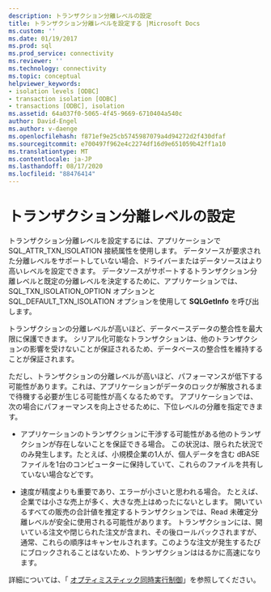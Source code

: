 ```yaml
---
description: トランザクション分離レベルの設定
title: トランザクション分離レベルを設定する |Microsoft Docs
ms.custom: ''
ms.date: 01/19/2017
ms.prod: sql
ms.prod_service: connectivity
ms.reviewer: ''
ms.technology: connectivity
ms.topic: conceptual
helpviewer_keywords:
- isolation levels [ODBC]
- transaction isolation [ODBC]
- transactions [ODBC], isolation
ms.assetid: 64a037f0-5065-4f45-9669-6710404a540c
author: David-Engel
ms.author: v-daenge
ms.openlocfilehash: f871ef9e25cb5745987079a4d94272d2f430dfaf
ms.sourcegitcommit: e700497f962e4c2274df16d9e651059b42ff1a10
ms.translationtype: MT
ms.contentlocale: ja-JP
ms.lasthandoff: 08/17/2020
ms.locfileid: "88476414"
---
```

# <a name="setting-the-transaction-isolation-level"></a>トランザクション分離レベルの設定
トランザクション分離レベルを設定するには、アプリケーションで SQL_ATTR_TXN_ISOLATION 接続属性を使用します。 データソースが要求された分離レベルをサポートしていない場合、ドライバーまたはデータソースはより高いレベルを設定できます。 データソースがサポートするトランザクション分離レベルと既定の分離レベルを決定するために、アプリケーションでは、SQL_TXN_ISOLATION_OPTION オプションと SQL_DEFAULT_TXN_ISOLATION オプションを使用して **SQLGetInfo** を呼び出します。  
  
 トランザクションの分離レベルが高いほど、データベースデータの整合性を最大限に保護できます。 シリアル化可能なトランザクションは、他のトランザクションの影響を受けないことが保証されるため、データベースの整合性を維持することが保証されます。  
  
 ただし、トランザクションの分離レベルが高いほど、パフォーマンスが低下する可能性があります。これは、アプリケーションがデータのロックが解放されるまで待機する必要が生じる可能性が高くなるためです。 アプリケーションでは、次の場合にパフォーマンスを向上させるために、下位レベルの分離を指定できます。  
  
-   アプリケーションのトランザクションに干渉する可能性がある他のトランザクションが存在しないことを保証できる場合。 この状況は、限られた状況でのみ発生します。たとえば、小規模企業の1人が、個人データを含む dBASE ファイルを1台のコンピューターに保持していて、これらのファイルを共有していない場合などです。  
  
-   速度が精度よりも重要であり、エラーが小さいと思われる場合。 たとえば、企業では小さな売上が多く、大きな売上はめったにないとします。 開いているすべての販売の合計値を推定するトランザクションでは、Read 未確定分離レベルが安全に使用される可能性があります。 トランザクションには、開いている注文や閉じられた注文が含まれ、その後ロールバックされますが、通常、これらの順序はキャンセルされます。このような注文が発生するたびにブロックされることはないため、トランザクションははるかに高速になります。  
  
 詳細については、「 [オプティミスティック同時実行制御](../../../odbc/reference/develop-app/optimistic-concurrency.md)」を参照してください。
